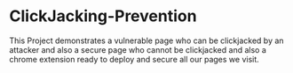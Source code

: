 # ClickJacking-Prevention
This Project demonstrates a vulnerable page who can be clickjacked by an attacker and also a secure page who cannot be clickjacked and also a chrome extension ready to deploy and secure all our pages we visit. 
